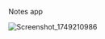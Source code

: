Notes app

![Screenshot_1749210986](https://github.com/user-attachments/assets/e99f89d5-27c9-44d7-9923-a1b508ae624b)
